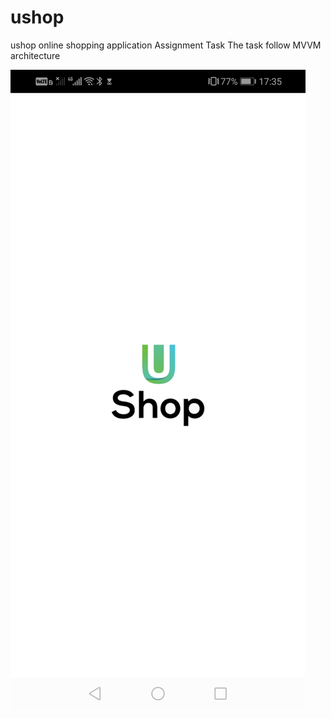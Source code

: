 # ushop
ushop online shopping application
Assignment Task 
The task follow MVVM architecture 


![Screenshot](screen-1.jfif)


